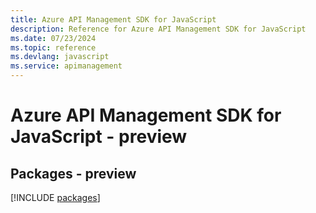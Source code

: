 ```yaml
---
title: Azure API Management SDK for JavaScript
description: Reference for Azure API Management SDK for JavaScript
ms.date: 07/23/2024
ms.topic: reference
ms.devlang: javascript
ms.service: apimanagement
---
```

# Azure API Management SDK for JavaScript - preview
## Packages - preview
[!INCLUDE [packages](api-management-index.md)]